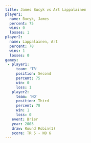 ```yaml
---
title: James Bucyk vs Art Lappalainen
player1:                
  name: Bucyk, James    
  percent: 75           
  wins: 0               
  losses: 1             
player2:                
  name: Lappalainen, Art
  percent: 78           
  wins: 1               
  losses: 0             
games:
 - player1:          
     team: 'TR'      
     position: Second
     percent: 75     
     win: 0          
     loss: 1         
   player2:         
     team: 'NO'     
     position: Third
     percent: 78    
     win: 1         
     loss: 0        
   event: Brier        
   year: 2003          
   draw: Round Robin(1)
   score: TR 5 - NO 6  
---
```

